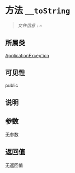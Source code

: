 # 方法 `__toString`

> *文件信息* : ~

## 所属类 

[ApplicationException](../ApplicationException.md)

## 可见性

 public 

## 说明



## 参数


无参数


## 返回值

无返回值
